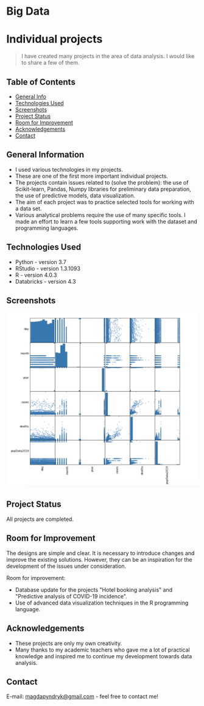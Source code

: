 # Big Data 
# Individual projects
> I have created many projects in the area of data analysis. I would like to share a few of them.

## Table of Contents
* [General Info](#general-information)
* [Technologies Used](#technologies-used)
* [Screenshots](#screenshots)
* [Project Status](#project-status)
* [Room for Improvement](#room-for-improvement)
* [Acknowledgements](#acknowledgements)
* [Contact](#contact)


## General Information
- I used various technologies in my projects.
- These are one of the first more important individual projects.
- The projects contain issues related to (solve the problem): the use of Scikit-learn, Pandas, Numpy libraries for preliminary data preparation, the use of predictive models, data visualization.
- The aim of each project was to practice selected tools for working with a data set.
- Various analytical problems require the use of many specific tools. I made an effort to learn a few tools supporting work with the dataset and programming languages.


## Technologies Used
- Python - version 3.7
- RStudio - version 1.3.1093
- R - version 4.0.3
- Databricks - version 4.3


## Screenshots
![Example screenshot](./screenshots/Zrzut%20ekranu%202021-07-13%20o%2011.28.59.png)
<!-- If you have screenshots you'd like to share, include them here. -->


## Project Status
All projects are completed.


## Room for Improvement
The designs are simple and clear. It is necessary to introduce changes and improve the existing solutions. However, they can be an inspiration for the development of the issues under consideration.

Room for improvement:
- Database update for the projects "Hotel booking analysis" and "Predictive analysis of COVID-19 incidence".
- Use of advanced data visualization techniques in the R programming language.


## Acknowledgements
- These projects are only my own creativity.
- Many thanks to my academic teachers who gave me a lot of practical knowledge and inspired me to continue my development towards data analysis.


## Contact
E-mail: magdapyndryk@gmail.com - feel free to contact me!
